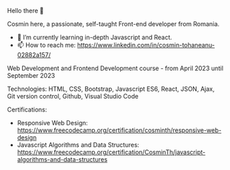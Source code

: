 Hello there 👋

Cosmin here, a passionate, self-taught Front-end developer from Romania.

- 🌱 I’m currently learning in-depth Javascript and React.
- 📫 How to reach me: https://www.linkedin.com/in/cosmin-tohaneanu-02882a157/

Web Development and Frontend Development course - from April 2023 until
September 2023

Technologies: HTML, CSS, Bootstrap, Javascript ES6, React, JSON, Ajax, Git version
control, Github, Visual Studio Code


Certifications:
- Responsive Web Design: https://www.freecodecamp.org/certification/cosminth/responsive-web-design
- Javascript Algorithms and Data Structures: https://www.freecodecamp.org/certification/CosminTh/javascript-algorithms-and-data-structures
